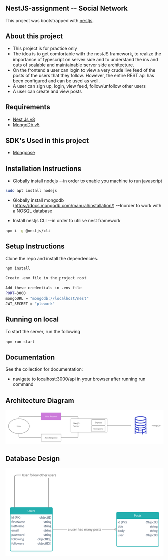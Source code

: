 ## NestJS-assignment -- Social Network

This project was bootstrapped with [nestjs](https://nestjs.com/).

## About this project

- This project is for practice only
- The idea is to get comfortable with the nestJS framework, to realize the importance of typescript on server side and to understand the ins and outs of scalable and maintainable server side architecture.
- On the frontend a user can login to view a very crude live feed of the posts of the users that they follow. However, the entire REST api has been configured and can be used as well.
- A user can sign up, login, view feed, follow/unfollow other users
- A user can create and view posts

## Requirements

- [Nest Js v8](https://docs.nestjs.com/first-steps)
- [MongoDb v5](https://www.mongodb.com/try/download/community)

## SDK's Used in this project

- [Mongoose](https://mongoosejs.com)

## Installation Instructions

- Globally install nodejs
  --in order to enable you machine to run javascript

```bash
sudo apt install nodejs
```

- Globally install mongodb (https://docs.mongodb.com/manual/installation/)
  --Inorder to work with a NOSQL database

- Install nestjs CLI
  --in order to utilise nest framework

```bash
npm i -g @nestjs/cli
```

## Setup Instructions

Clone the repo and install the dependencies.

```bash
npm install
```

```bash
Create .env file in the project root
```

```bash
Add these credentials in .env file
PORT=3000
mongoURL = "mongodb://localhost/nest"
JWT_SECRET = "plswork"

```

## Running on local

To start the server, run the following

```bash
npm run start
```

## Documentation

See the collection for documentation:

- navigate to localhost:3000/api in your browser after running run command

## Architecture Diagram

![Screenshot](docs/images/architectural-diagram.png)

## Database Design

![Screenshot](docs/images/database-diagram.png)
